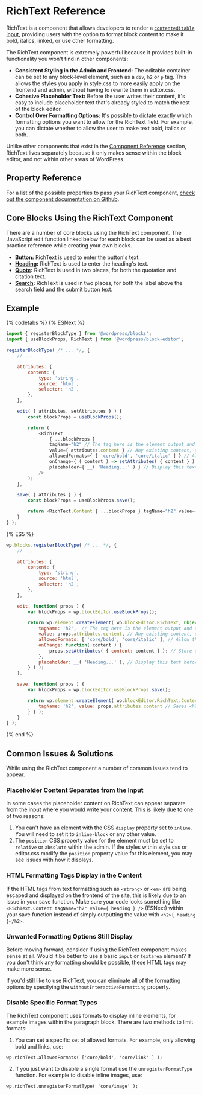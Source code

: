 # RichText Reference

RichText is a component that allows developers to render a [`contenteditable` input](https://developer.mozilla.org/en-US/docs/Web/Guide/HTML/Editable_content), providing users with the option to format block content to make it bold, italics, linked, or use other formatting.

The RichText component is extremely powerful because it provides built-in functionality you won't find in other components:

* **Consistent Styling in the Admin and Frontend:** The editable container can be set to any block-level element, such as a `div`, `h2` or `p` tag. This allows the styles you apply in style.css to more easily apply on the frontend and admin, without having to rewrite them in editor.css.
* **Cohesive Placeholder Text:** Before the user writes their content, it's easy to include placeholder text that's already styled to match the rest of the block editor.
* **Control Over Formatting Options:** It's possible to dictate exactly which formatting options you want to allow for the RichText field. For example, you can dictate whether to allow the user to make text bold, italics or both.

Unlike other components that exist in the [Component Reference](/packages/components/README.md) section, RichText lives separately because it only makes sense within the block editor, and not within other areas of WordPress.

## Property Reference

For a list of the possible properties to pass your RichText component, [check out the component documentation on Github](https://github.com/WordPress/gutenberg/blob/HEAD/packages/block-editor/src/components/rich-text/README.md).

## Core Blocks Using the RichText Component

There are a number of core blocks using the RichText component. The JavaScript edit function linked below for each block can be used as a best practice reference while creating your own blocks.

* **[Button](https://github.com/WordPress/gutenberg/blob/HEAD/packages/block-library/src/button/edit.js):** RichText is used to enter the button's text.
* **[Heading](https://github.com/WordPress/gutenberg/blob/HEAD/packages/block-library/src/heading/edit.js):** RichText is used to enter the heading's text.
* **[Quote](https://github.com/WordPress/gutenberg/blob/HEAD/packages/block-library/src/quote/edit.js):** RichText is used in two places, for both the quotation and citation text.
* **[Search](https://github.com/WordPress/gutenberg/blob/HEAD/packages/block-library/src/search/edit.js):** RichText is used in two places, for both the label above the search field and the submit button text.

## Example

{% codetabs %}
{% ESNext %}
```js
import { registerBlockType } from '@wordpress/blocks';
import { useBlockProps, RichText } from '@wordpress/block-editor';

registerBlockType( /* ... */, {
	// ...

	attributes: {
		content: {
			type: 'string',
			source: 'html',
			selector: 'h2',
		},
	},

	edit( { attributes, setAttributes } ) {
		const blockProps = useBlockProps();

		return (
			<RichText
				{ ...blockProps }
				tagName="h2" // The tag here is the element output and editable in the admin
				value={ attributes.content } // Any existing content, either from the database or an attribute default
				allowedFormats={ [ 'core/bold', 'core/italic' ] } // Allow the content to be made bold or italic, but do not allow other formatting options
				onChange={ ( content ) => setAttributes( { content } ) } // Store updated content as a block attribute
				placeholder={ __( 'Heading...' ) } // Display this text before any content has been added by the user
			/>
		);
	},

	save( { attributes } ) {
		const blockProps = useBlockProps.save();

		return <RichText.Content { ...blockProps } tagName="h2" value={ attributes.content } />; // Saves <h2>Content added in the editor...</h2> to the database for frontend display
	}
} );
```
{% ES5 %}
```js
wp.blocks.registerBlockType( /* ... */, {
	// ...

	attributes: {
		content: {
			type: 'string',
			source: 'html',
			selector: 'h2',
		},
	},

	edit: function( props ) {
		var blockProps = wp.blockEditor.useBlockProps();

		return wp.element.createElement( wp.blockEditor.RichText, Object.assign( blockProps, {
			tagName: 'h2',  // The tag here is the element output and editable in the admin
			value: props.attributes.content, // Any existing content, either from the database or an attribute default
			allowedFormats: [ 'core/bold', 'core/italic' ], // Allow the content to be made bold or italic, but do not allow other formatting options
			onChange: function( content ) {
				props.setAttributes( { content: content } ); // Store updated content as a block attribute
			},
			placeholder: __( 'Heading...' ), // Display this text before any content has been added by the user
		} ) );
	},

	save: function( props ) {
		var blockProps = wp.blockEditor.useBlockProps.save();

		return wp.element.createElement( wp.blockEditor.RichText.Content, Object.assign( blockProps, {
			tagName: 'h2', value: props.attributes.content // Saves <h2>Content added in the editor...</h2> to the database for frontend display
		} ) );
	}
} );
```
{% end %}

## Common Issues & Solutions

While using the RichText component a number of common issues tend to appear.

### Placeholder Content Separates from the Input

In some cases the placeholder content on RichText can appear separate from the input where you would write your content. This is likely due to one of two reasons:

1. You can't have an element with the CSS `display` property set to `inline`. You will need to set it to `inline-block` or any other value.
2. The `position` CSS property value for the element must be set to `relative` or `absolute` within the admin. If the styles within style.css or editor.css modify the `position` property value for this element, you may see issues with how it displays.

### HTML Formatting Tags Display in the Content

If the HTML tags from text formatting such as `<strong>` or `<em>` are being escaped and displayed on the frontend of the site, this is likely due to an issue in your save function. Make sure your code looks something like `<RichText.Content tagName="h2" value={ heading } />` (ESNext) within your save function instead of simply outputting the value with `<h2>{ heading }</h2>`.

### Unwanted Formatting Options Still Display

Before moving forward, consider if using the RichText component makes sense at all. Would it be better to use a basic `input` or `textarea` element? If you don't think any formatting should be possible, these HTML tags may make more sense.

If you'd still like to use RichText, you can eliminate all of the formatting options by specifying the `withoutInteractiveFormatting` property.

### Disable Specific Format Types

The RichText component uses formats to display inline elements, for example images within the paragraph block. There are two methods to limit formats:

1. You can set a specific set of allowed formats. For example, only allowing bold and links, use:

```
wp.richText.allowedFormats( ['core/bold', 'core/link' ] );
```

2. If you just want to disable a single format use the `unregisterFormatType` function.  For example to disable inline images, use:

```
wp.richText.unregisterFormatType( 'core/image' );
```
